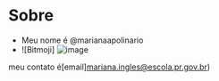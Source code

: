 # Sobre 
- Meu nome é @marianaapolinario
 -  ![Bitmoji]  ![image](https://user-images.githubusercontent.com/105867088/169361489-8c673037-805a-4456-ab8c-181c3f26d671.png)


meu contato é[email]mariana.ingles@escola.pr.gov.br)




